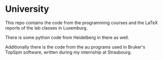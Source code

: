 # University

This repo contains the code from the programming courses and the LaTeX reports of the lab classes in Luxemburg.

There is some python code from Heidelberg in there as well.

Additionally there is the code from the au programs used in Bruker's TopSpin software, written during my internship at Strasbourg.
